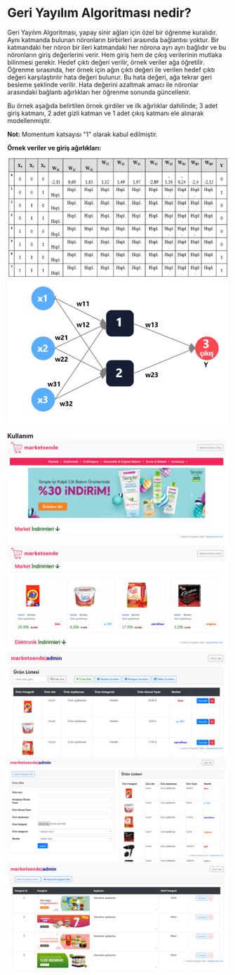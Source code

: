 # Geri Yayılım Algoritması nedir?
Geri Yayılım Algoritması, yapay sinir ağları için özel bir öğrenme kuralıdır. Aynı katmanda bulunan nöronların birbirleri arasında bağlantısı yoktur. Bir katmandaki her nöron bir ileri katmandaki her nörona ayrı ayrı bağlıdır ve bu nöronların giriş değerlerini verir. Hem giriş hem de çıkış verilerinin mutlaka bilinmesi gerekir. Hedef çıktı değeri verilir, örnek veriler ağa öğretilir. Öğrenme sırasında, her örnek için ağın çıktı değeri ile verilen hedef çıktı değeri karşılaştırılır hata değeri bulunur. Bu hata değeri, ağa tekrar geri besleme şeklinde verilir. Hata değerini azaltmak amacı ile nöronlar arasındaki bağlantı ağırlıkları her öğrenme sonunda güncellenir.

Bu örnek aşağıda belirtilen örnek girdiler ve ilk ağırlıklar dahilinde; 3 adet giriş katmanı, 2 adet gizli katman ve 1 adet çıkış katmanı ele alınarak modellenmiştir.

**Not:** Momentum katsayısı "1" olarak kabul edilmiştir.

**Örnek veriler ve giriş ağırlıkları:**

![GitHub Logo](https://github.com/sahindogukan/BackPropagationAlgorithm/blob/master/ysa-data.PNG)
![GitHub Logo](https://github.com/sahindogukan/BackPropagationAlgorithm/blob/master/ysamodel.PNG)

**Kullanım**
![GitHub Logo](https://github.com/sahindogukan/NodeJSProject-marketsende/blob/master/marketsende.herokuapp.com.png)
![GitHub Logo](https://github.com/sahindogukan/NodeJSProject-marketsende/blob/master/marketsende.herokuapp.com2.png)
![GitHub Logo](https://github.com/sahindogukan/NodeJSProject-marketsende/blob/master/marketsende.herokuapp.com3.png)
![GitHub Logo](https://github.com/sahindogukan/NodeJSProject-marketsende/blob/master/marketsende.herokuapp.com4.png)
![GitHub Logo](https://github.com/sahindogukan/NodeJSProject-marketsende/blob/master/marketsende.herokuapp.com5.png)
